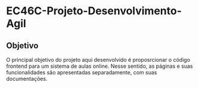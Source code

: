 # EC46C-Projeto-Desenvolvimento-Agil

## Objetivo
O principal objetivo do projeto aqui desenvolvido é proposrcionar o código frontend para um sistema de aulas online. Nesse sentido, as páginas e suas funcionalidades são apresentadas separadamente, com suas documentações.
